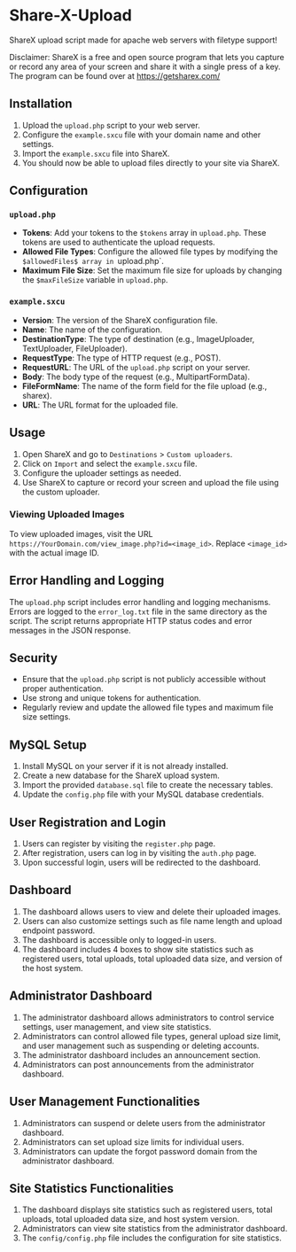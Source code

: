 # Share-X-Upload
ShareX upload script made for apache web servers with filetype support!

Disclaimer: ShareX is a free and open source program that lets you capture or record any area of your screen and share it with a single press of a key.
The program can be found over at https://getsharex.com/

## Installation

1. Upload the `upload.php` script to your web server.
2. Configure the `example.sxcu` file with your domain name and other settings.
3. Import the `example.sxcu` file into ShareX.
4. You should now be able to upload files directly to your site via ShareX.

## Configuration

### `upload.php`

- **Tokens**: Add your tokens to the `$tokens` array in `upload.php`. These tokens are used to authenticate the upload requests.
- **Allowed File Types**: Configure the allowed file types by modifying the `$allowedFiles$ array in `upload.php`.
- **Maximum File Size**: Set the maximum file size for uploads by changing the `$maxFileSize` variable in `upload.php`.

### `example.sxcu`

- **Version**: The version of the ShareX configuration file.
- **Name**: The name of the configuration.
- **DestinationType**: The type of destination (e.g., ImageUploader, TextUploader, FileUploader).
- **RequestType**: The type of HTTP request (e.g., POST).
- **RequestURL**: The URL of the `upload.php` script on your server.
- **Body**: The body type of the request (e.g., MultipartFormData).
- **FileFormName**: The name of the form field for the file upload (e.g., sharex).
- **URL**: The URL format for the uploaded file.

## Usage

1. Open ShareX and go to `Destinations` > `Custom uploaders`.
2. Click on `Import` and select the `example.sxcu` file.
3. Configure the uploader settings as needed.
4. Use ShareX to capture or record your screen and upload the file using the custom uploader.

### Viewing Uploaded Images

To view uploaded images, visit the URL `https://YourDomain.com/view_image.php?id=<image_id>`. Replace `<image_id>` with the actual image ID.

## Error Handling and Logging

The `upload.php` script includes error handling and logging mechanisms. Errors are logged to the `error_log.txt` file in the same directory as the script. The script returns appropriate HTTP status codes and error messages in the JSON response.

## Security

- Ensure that the `upload.php` script is not publicly accessible without proper authentication.
- Use strong and unique tokens for authentication.
- Regularly review and update the allowed file types and maximum file size settings.

## MySQL Setup

1. Install MySQL on your server if it is not already installed.
2. Create a new database for the ShareX upload system.
3. Import the provided `database.sql` file to create the necessary tables.
4. Update the `config.php` file with your MySQL database credentials.

## User Registration and Login

1. Users can register by visiting the `register.php` page.
2. After registration, users can log in by visiting the `auth.php` page.
3. Upon successful login, users will be redirected to the dashboard.

## Dashboard

1. The dashboard allows users to view and delete their uploaded images.
2. Users can also customize settings such as file name length and upload endpoint password.
3. The dashboard is accessible only to logged-in users.
4. The dashboard includes 4 boxes to show site statistics such as registered users, total uploads, total uploaded data size, and version of the host system.

## Administrator Dashboard

1. The administrator dashboard allows administrators to control service settings, user management, and view site statistics.
2. Administrators can control allowed file types, general upload size limit, and user management such as suspending or deleting accounts.
3. The administrator dashboard includes an announcement section.
4. Administrators can post announcements from the administrator dashboard.

## User Management Functionalities

1. Administrators can suspend or delete users from the administrator dashboard.
2. Administrators can set upload size limits for individual users.
3. Administrators can update the forgot password domain from the administrator dashboard.

## Site Statistics Functionalities

1. The dashboard displays site statistics such as registered users, total uploads, total uploaded data size, and host system version.
2. Administrators can view site statistics from the administrator dashboard.
3. The `config/config.php` file includes the configuration for site statistics.
